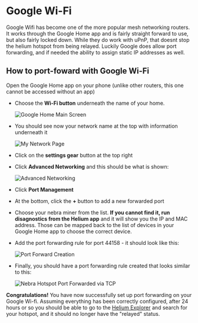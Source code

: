 # Google Wi-Fi

Google Wifi has become one of the more popular mesh networking routers. It works through the Google Home app and is fairly straight forward to use, but also fairly locked down.  While they do work with uPnP, that doesnt stop the helium hotspot from being relayed.  Luckily Google does allow port forwarding, and if needed the ability to assign static IP addresses as well.

## How to port-foward with Google Wi-Fi
Open the Google Home app on your phone (unlike other routers, this one cannot be accessed without an app)

* Choose the **Wi-Fi button** underneath the name of your home.

    ![Google Home Main Screen](https://raw.githubusercontent.com/NebraLtd/Helium-Guides/main/docs/media/screenshots/media/screenshots/port-forwarding/googlewifi/googleHomeMainScreen.png)

* You should see now your network name at the top with information underneath it

    ![My Network Page](https://raw.githubusercontent.com/NebraLtd/Helium-Guides/main/docs/media/screenshots/media/screenshots/port-forwarding/googlewifi/myNetworkPage.png)

* Click on the **settings gear** button at the top right
* Click **Advanced Networking** and this should be what is shown:

    ![Advanced Networking](https://raw.githubusercontent.com/NebraLtd/Helium-Guides/main/docs/media/screenshots/media/screenshots/port-forwarding/googlewifi/advancedNetworkSettings.png)

* Click **Port Management**
* At the bottom, click the **+** button to add a new forwarded port
* Choose your nebra miner from the list. **If you cannot find it, run disagnostics from the Helium app** and it will show you the IP and MAC address. Those can be mapped back to the list of devices in your Google Home app to choose the correct device.
* Add the port forwarding rule for port 44158 - it should look like this:

    ![Port Forward Creation](https://raw.githubusercontent.com/NebraLtd/Helium-Guides/main/docs/media/screenshots/media/screenshots/port-forwarding/googlewifi/creatingPortForward.png)

* Finally, you should have a port forwarding rule created that looks similar to this:

    ![Nebra Hotspot Port Forwarded via TCP](https://raw.githubusercontent.com/NebraLtd/Helium-Guides/main/docs/media/screenshots/media/screenshots/port-forwarding/googlewifi/heliumHotspotPortForwarded.png)


**Congratulations!** You have now successfully set up port forwarding on your Google Wi-fi. Assuming everything has been correctly configured, after 24 hours or so you should be able to go to the [Helium Explorer](https://explorer.helium.com) and search for your hotspot, and it should no longer have the "relayed" status.
